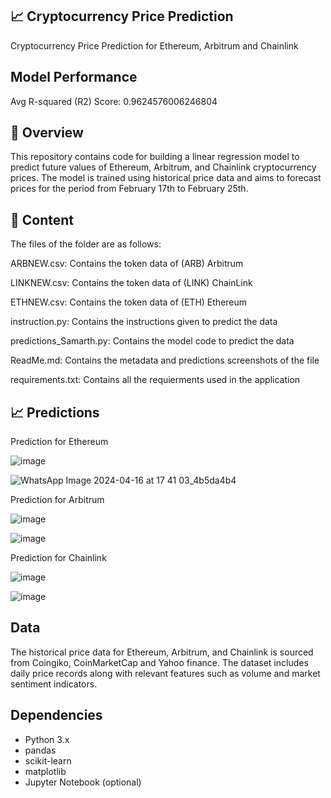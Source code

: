 ## 📈 Cryptocurrency Price Prediction
 Cryptocurrency Price Prediction for Ethereum, Arbitrum and Chainlink

## Model Performance
Avg R-squared (R2) Score: 0.9624576006246804

## 📝 Overview
This repository contains code for building a linear regression model to predict future values of Ethereum, Arbitrum, and Chainlink cryptocurrency prices. The model is trained using historical price data and aims to forecast prices for the period from February 17th to February 25th.

## 📁 Content

The files of the folder are as follows:

ARBNEW.csv: Contains the token data of (ARB) Arbitrum

LINKNEW.csv: Contains the token data of (LINK) ChainLink

ETHNEW.csv: Contains the token data of (ETH) Ethereum

instruction.py: Contains the instructions given to predict the data

predictions_Samarth.py: Contains the model code to predict the data

ReadMe.md: Contains the metadata and predictions screenshots of the file

requirements.txt: Contains all the requierments used in the application

## 📈 Predictions
Prediction for Ethereum

![image](https://github.com/Samarthkr2003/Predictions_Samarth/assets/89212505/114cc408-8368-4f59-af3a-1d65c88365b6)

![WhatsApp Image 2024-04-16 at 17 41 03_4b5da4b4](https://github.com/Samarthkr2003/Samarth_Kumar/assets/89212505/4668dfb1-b8f1-42b2-959f-d1657e55acbd)




Prediction for Arbitrum

![image](https://github.com/Samarthkr2003/Predictions_Samarth/assets/89212505/159b20c4-b521-414c-8ca2-3fb5dcdc2342)

![image](https://github.com/Samarthkr2003/Predictions_Samarth/assets/89212505/6e498976-32de-4765-97da-414a3503cbd0)



Prediction for Chainlink

![image](https://github.com/Samarthkr2003/Predictions_Samarth/assets/89212505/8937403a-cc09-41cc-86b9-508c4b9f7250)

![image](https://github.com/Samarthkr2003/Predictions_Samarth/assets/89212505/86178578-566a-4787-8d09-22c3f8c1742c)


## Data
The historical price data for Ethereum, Arbitrum, and Chainlink is sourced from Coingiko, CoinMarketCap and Yahoo finance. The dataset includes daily price records along with relevant features such as volume and market sentiment indicators.

## Dependencies
- Python 3.x
- pandas
- scikit-learn
- matplotlib
- Jupyter Notebook (optional)


